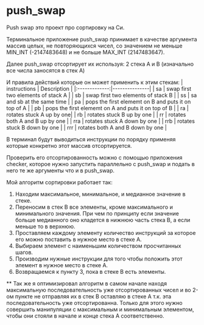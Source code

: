 # push_swap

Push swap это проект про сортировку на Си. 

Терминальное приложение push_swap принимает в качестве аргумента массив целых, не повторяющихся чисел, 
 со значением не меньше MIN_INT (-2147483648) и не больше MAX_INT (2147483647).

Далее push_swap отсортирует их используя:
 2 стека A и B (изначально все числа заносятся в стек А)

И правила действий которые он может применить к этим стекам:
| instructions  | Description   |
|:-------------:|---------------|
| sa            | swap first two elements of stack A |
| sb            | swap first two elements of stack B |
| ss            | sa and sb at the same time |
| pa            | pops the first elememt on B and puts it on top of A |
| pb            | pops the first elememt on A and puts it on top of B |
| ra            | rotates stuck A up by one|
| rb            | rotates stuck B up by one |
| rr            | rotates both A and B up by one |
| rra           | rotates stuck A down by one |
| rrb           | rotates stuck B down by one |
| rrr           | rotates both A and B down by one |

В терминал будут выводиться инструкции по порядку применяя которые конкретно этот массив отсортируется.

Проверить его отсортированность можно с помощью приложения checker,
которое нужно запустить параллельно с push_swap и подать в него те же аргументы что и в push_swap.

Мой алгоритм сортировки работает так:
1. Находим максимальное, минимальное, и медианное значение в стеке.
2. Переносим в стек B все элементы, кроме максимального и минимального значения. При чем по принципу если значение больше медианного оно кладется в нижнюю часть стека B, а если меньше то в верхнюю.
3. Проставляем каждому элементу количество инструкций за которое его можно поставить в нужное место в стеке А.
4. Выбираем элемент с наименьшим количеством просчитанных шагов.
5. Производим нужные инструкции для того чтобы положить этот элемент в нужное место в стеке А.
6. Возвращаемся к пункту 3, пока в стеке B есть элементы.

** Так же я оптимизировал алгоритм в самом начале находя максимальную последовательность уже отсортированных чисел и во 2-ом пункте не отправляя их в стек B оставляю в стеке А т.к. эта последовательность уже отсортированна. 
Только для этого нужно совершить манипуляции с максимальным и минимальным элементом, чтобы они стояли в начале и конце стека А соответственно.


